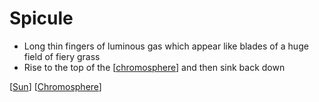 # Spicule

- Long thin fingers of luminous gas which appear like blades of a huge field of fiery grass
- Rise to the top of the [[chromosphere]] and then sink back down

[[Sun]] [[Chromosphere]]

[//begin]: # "Autogenerated link references for markdown compatibility"
[Chromosphere]: chromosphere "Chromosphere"
[Sun]: sun "Sun"
[//end]: # "Autogenerated link references"